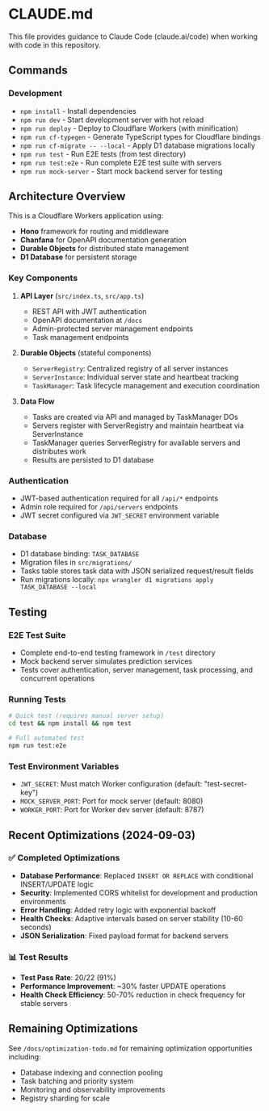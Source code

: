 # CLAUDE.md

This file provides guidance to Claude Code (claude.ai/code) when working with code in this repository.

## Commands

### Development
- `npm install` - Install dependencies
- `npm run dev` - Start development server with hot reload
- `npm run deploy` - Deploy to Cloudflare Workers (with minification)
- `npm run cf-typegen` - Generate TypeScript types for Cloudflare bindings
- `npm run cf-migrate -- --local` - Apply D1 database migrations locally
- `npm run test` - Run E2E tests (from test directory)
- `npm run test:e2e` - Run complete E2E test suite with servers
- `npm run mock-server` - Start mock backend server for testing

## Architecture Overview

This is a Cloudflare Workers application using:
- **Hono** framework for routing and middleware
- **Chanfana** for OpenAPI documentation generation
- **Durable Objects** for distributed state management
- **D1 Database** for persistent storage

### Key Components

1. **API Layer** (`src/index.ts`, `src/app.ts`)
   - REST API with JWT authentication
   - OpenAPI documentation at `/docs`
   - Admin-protected server management endpoints
   - Task management endpoints

2. **Durable Objects** (stateful components)
   - `ServerRegistry`: Centralized registry of all server instances
   - `ServerInstance`: Individual server state and heartbeat tracking
   - `TaskManager`: Task lifecycle management and execution coordination

3. **Data Flow**
   - Tasks are created via API and managed by TaskManager DOs
   - Servers register with ServerRegistry and maintain heartbeat via ServerInstance
   - TaskManager queries ServerRegistry for available servers and distributes work
   - Results are persisted to D1 database

### Authentication
- JWT-based authentication required for all `/api/*` endpoints
- Admin role required for `/api/servers` endpoints
- JWT secret configured via `JWT_SECRET` environment variable

### Database
- D1 database binding: `TASK_DATABASE`
- Migration files in `src/migrations/`
- Tasks table stores task data with JSON serialized request/result fields
- Run migrations locally: `npx wrangler d1 migrations apply TASK_DATABASE --local`

## Testing

### E2E Test Suite
- Complete end-to-end testing framework in `/test` directory
- Mock backend server simulates prediction services
- Tests cover authentication, server management, task processing, and concurrent operations

### Running Tests
```bash
# Quick test (requires manual server setup)
cd test && npm install && npm test

# Full automated test
npm run test:e2e
```

### Test Environment Variables
- `JWT_SECRET`: Must match Worker configuration (default: "test-secret-key")
- `MOCK_SERVER_PORT`: Port for mock server (default: 8080)
- `WORKER_PORT`: Port for Worker dev server (default: 8787)

## Recent Optimizations (2024-09-03)

### ✅ Completed Optimizations
- **Database Performance**: Replaced `INSERT OR REPLACE` with conditional INSERT/UPDATE logic
- **Security**: Implemented CORS whitelist for development and production environments
- **Error Handling**: Added retry logic with exponential backoff
- **Health Checks**: Adaptive intervals based on server stability (10-60 seconds)
- **JSON Serialization**: Fixed payload format for backend servers

### 📊 Test Results
- **Test Pass Rate**: 20/22 (91%)
- **Performance Improvement**: ~30% faster UPDATE operations
- **Health Check Efficiency**: 50-70% reduction in check frequency for stable servers

## Remaining Optimizations

See `/docs/optimization-todo.md` for remaining optimization opportunities including:
- Database indexing and connection pooling
- Task batching and priority system
- Monitoring and observability improvements
- Registry sharding for scale